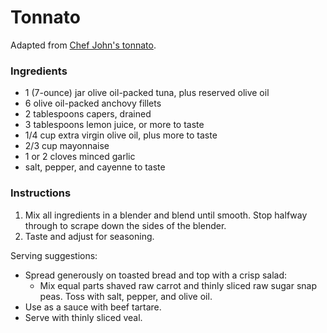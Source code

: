 # Tonnato

Adapted from [Chef John's tonnato](http://foodwishes.blogspot.com/2015/04/tonnato-sauce-not-just-for-cold-veal.html).

### Ingredients

- 1 (7-ounce) jar olive oil-packed tuna, plus reserved olive oil
- 6 olive oil-packed anchovy fillets
- 2 tablespoons capers, drained
- 3 tablespoons lemon juice, or more to taste
- 1/4 cup extra virgin olive oil, plus more to taste
- 2/3 cup mayonnaise
- 1 or 2 cloves minced garlic
- salt, pepper, and cayenne to taste

### Instructions

1. Mix all ingredients in a blender and blend until smooth. Stop halfway through to scrape down the sides of the blender.
2. Taste and adjust for seasoning.

Serving suggestions:
- Spread generously on toasted bread and top with a crisp salad:
	- Mix equal parts shaved raw carrot and thinly sliced raw sugar snap peas. Toss with salt, pepper, and olive oil.
- Use as a sauce with beef tartare.
- Serve with thinly sliced veal.
